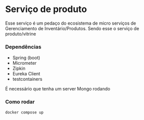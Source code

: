 # Serviço de produto

Esse serviço é um pedaço do ecosistema de micro serviços de Gerenciamento de Inventário/Produtos.
Sendo esse o serviço de produto/vitrine

### Dependências
* Spring (boot)
* Micrometer
* Zipkin
* Eureka Client
* testcontainers

É necessário que tenha um server Mongo rodando

### Como rodar
`docker compose up`